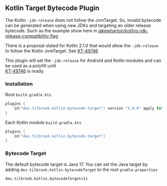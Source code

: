 ## Kotlin Target Bytecode Plugin

The Kotlin `-jdk-release` does not follow the JvmTarget. So, invalid bytecode can be generated when using new JDKs and targeting an older release bytecode. Such as the example show here in [jakewharton/kotlins-jdk-release-compatibility-flag](https://jakewharton.com/kotlins-jdk-release-compatibility-flag/)  

There is a proposal slated for Kotlin 2.1.0 that would allow the `-jdk-release` to follow the Kotlin JvmTarget. See
[KT-49746](https://youtrack.jetbrains.com/issue/KT-49746/Support-Xjdk-release-in-gradle-toolchain#focus=Comments-27-8935065.0-0)

This plugin will set the `-jdk-release` for Android and Kotlin modules and can be used as a polyfill until  
[KT-49746](https://youtrack.jetbrains.com/issue/KT-49746/Support-Xjdk-release-in-gradle-toolchain#focus=Comments-27-8935065.0-0) is ready.


### Installation

Root `build.gradle.kts`

```kotlin
plugins {
    id("dev.tilbrook.kotlin.bytecode-target") version "1.0.0" apply false
}
```

Each Kotlin module `build.gradle.kts`

```kotlin
plugins {
    id("dev.tilbrook.kotlin.bytecode-target")
}
```

### Bytecode Target

The default bytecode target is Java 17. You can set the Java target by adding `dev.tilbrook.kotlin.bytecodeTarget` to the root `gradle.properties`

```properties
dev.tilbrook.kotlin.bytecodeTarget=11
```